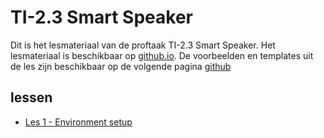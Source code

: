 # TI-2.3 Smart Speaker
Dit is het lesmateriaal van de proftaak TI-2.3 Smart Speaker. Het lesmateriaal is beschikbaar op  [github.io](https://avansti.github.io/TMTI-IMCAPP-Lesmateriaal/). De voorbeelden en templates uit de les zijn beschikbaar op de volgende pagina [github](https://github.com/AvansTi/TMTI-IMCAPP-Voorbeelden)

## lessen

- [Les 1 - Environment setup](week1)


